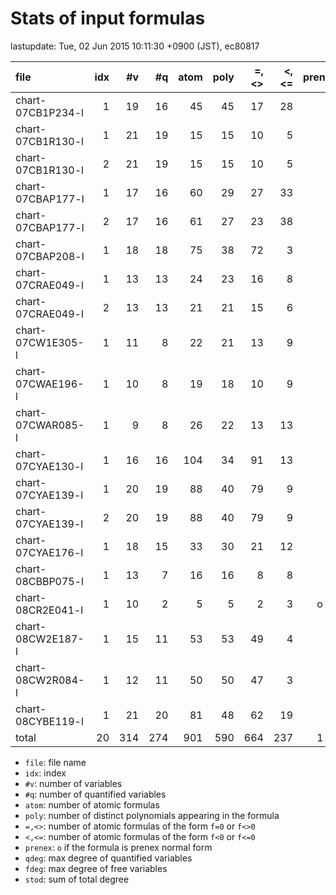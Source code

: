 
# Stats of input formulas

lastupdate: Tue, 02 Jun 2015 10:11:30 +0900 (JST), ec80817

|                  file|idx|#v|#q|atom|poly|=,<>|<,<=|prenex|qdeg|fdeg|stod|
|:----|--:|--:|--:|--:|--:|--:|--:|:-:|--:|--:|--:|
|chart-07CB1P234-l     | 1|19|16| 45|45|17|28| | 2| 2|432|
|chart-07CB1R130-l     | 1|21|19| 15|15|10| 5| | 2| 2|203|
|chart-07CB1R130-l     | 2|21|19| 15|15|10| 5| | 2| 2|209|
|chart-07CBAP177-l     | 1|17|16| 60|29|27|33| | 2| 2|235|
|chart-07CBAP177-l     | 2|17|16| 61|27|23|38| | 2| 1|248|
|chart-07CBAP208-l     | 1|18|18| 75|38|72| 3| | 2| 0|130|
|chart-07CRAE049-l     | 1|13|13| 24|23|16| 8| | 2| 0|195|
|chart-07CRAE049-l     | 2|13|13| 21|21|15| 6| | 2| 0|171|
|chart-07CW1E305-l     | 1|11| 8| 22|21|13| 9| | 4| 2|118|
|chart-07CWAE196-l     | 1|10| 8| 19|18|10| 9| | 2| 2|177|
|chart-07CWAR085-l     | 1| 9| 8| 26|22|13|13| | 2| 2|553|
|chart-07CYAE130-l     | 1|16|16|104|34|91|13| | 2| 0|160|
|chart-07CYAE139-l     | 1|20|19| 88|40|79| 9| | 2| 2|256|
|chart-07CYAE139-l     | 2|20|19| 88|40|79| 9| | 2| 2|256|
|chart-07CYAE176-l     | 1|18|15| 33|30|21|12| | 2| 2|529|
|chart-08CBBP075-l     | 1|13| 7| 16|16| 8| 8| | 2| 2|164|
|chart-08CR2E041-l     | 1|10| 2|  5| 5| 2| 3|o| 2| 1|104|
|chart-08CW2E187-l     | 1|15|11| 53|53|49| 4| | 4| 2|225|
|chart-08CW2R084-l     | 1|12|11| 50|50|47| 3| | 4| 2|165|
|chart-08CYBE119-l     | 1|21|20| 81|48|62|19| | 2| 1|408|
|total                 |20|314|274|901|590|664|237|1|46|29|4938|

- `file`: file name
- `idx`: index
- `#v`: number of variables
- `#q`: number of quantified variables
- `atom`: number of atomic formulas
- `poly`: number of distinct polynomials appearing in the formula
- `=,<>`: number of atomic formulas of the form `f=0` or `f<>0`
- `<,<=`: number of atomic formulas of the form `f<0` or `f<=0`
- `prenex`: `o` if the formula is prenex normal form
- `qdeg`: max degree of quantified variables
- `fdeg`: max degree of free variables
- `stod`: sum of total degree

